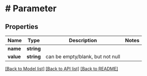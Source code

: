 # # Parameter

## Properties

Name | Type | Description | Notes
------------ | ------------- | ------------- | -------------
**name** | **string** |  | 
**value** | **string** | can be empty/blank, but not null | 

[[Back to Model list]](../../README.md#documentation-for-models) [[Back to API list]](../../README.md#documentation-for-api-endpoints) [[Back to README]](../../README.md)


